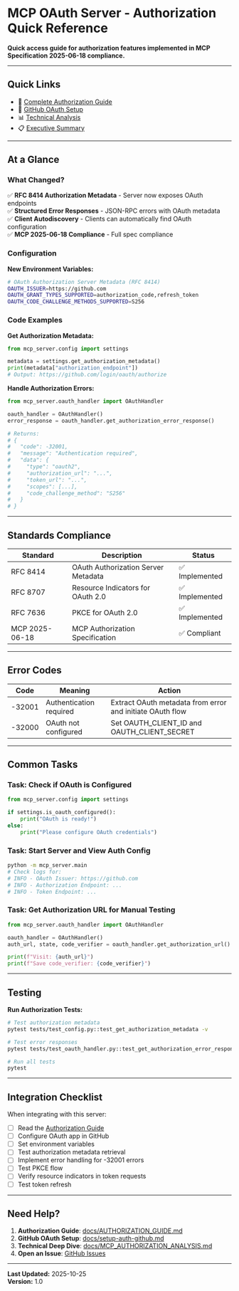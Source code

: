 # MCP OAuth Server - Authorization Quick Reference

**Quick access guide for authorization features implemented in MCP Specification 2025-06-18 compliance.**

---

## Quick Links

- 📖 [Complete Authorization Guide](./AUTHORIZATION_GUIDE.md)
- 🔧 [GitHub OAuth Setup](./setup-auth-github.md)
- 📊 [Technical Analysis](./MCP_AUTHORIZATION_ANALYSIS.md)
- 📋 [Executive Summary](./AUTHORIZATION_FLOW_SUMMARY.md)

---

## At a Glance

### What Changed?

✅ **RFC 8414 Authorization Metadata** - Server now exposes OAuth endpoints  
✅ **Structured Error Responses** - JSON-RPC errors with OAuth metadata  
✅ **Client Autodiscovery** - Clients can automatically find OAuth configuration  
✅ **MCP 2025-06-18 Compliance** - Full spec compliance

### Configuration

**New Environment Variables:**
```bash
# OAuth Authorization Server Metadata (RFC 8414)
OAUTH_ISSUER=https://github.com
OAUTH_GRANT_TYPES_SUPPORTED=authorization_code,refresh_token
OAUTH_CODE_CHALLENGE_METHODS_SUPPORTED=S256
```

### Code Examples

**Get Authorization Metadata:**
```python
from mcp_server.config import settings

metadata = settings.get_authorization_metadata()
print(metadata["authorization_endpoint"])
# Output: https://github.com/login/oauth/authorize
```

**Handle Authorization Errors:**
```python
from mcp_server.oauth_handler import OAuthHandler

oauth_handler = OAuthHandler()
error_response = oauth_handler.get_authorization_error_response()

# Returns:
# {
#   "code": -32001,
#   "message": "Authentication required",
#   "data": {
#     "type": "oauth2",
#     "authorization_url": "...",
#     "token_url": "...",
#     "scopes": [...],
#     "code_challenge_method": "S256"
#   }
# }
```

---

## Standards Compliance

| Standard | Description | Status |
|----------|-------------|--------|
| RFC 8414 | OAuth Authorization Server Metadata | ✅ Implemented |
| RFC 8707 | Resource Indicators for OAuth 2.0 | ✅ Implemented |
| RFC 7636 | PKCE for OAuth 2.0 | ✅ Implemented |
| MCP 2025-06-18 | MCP Authorization Specification | ✅ Compliant |

---

## Error Codes

| Code | Meaning | Action |
|------|---------|--------|
| -32001 | Authentication required | Extract OAuth metadata from error and initiate OAuth flow |
| -32000 | OAuth not configured | Set OAUTH_CLIENT_ID and OAUTH_CLIENT_SECRET |

---

## Common Tasks

### Task: Check if OAuth is Configured
```python
from mcp_server.config import settings

if settings.is_oauth_configured():
    print("OAuth is ready!")
else:
    print("Please configure OAuth credentials")
```

### Task: Start Server and View Auth Config
```bash
python -m mcp_server.main
# Check logs for:
# INFO - OAuth Issuer: https://github.com
# INFO - Authorization Endpoint: ...
# INFO - Token Endpoint: ...
```

### Task: Get Authorization URL for Manual Testing
```python
from mcp_server.oauth_handler import OAuthHandler

oauth_handler = OAuthHandler()
auth_url, state, code_verifier = oauth_handler.get_authorization_url()

print(f"Visit: {auth_url}")
print(f"Save code_verifier: {code_verifier}")
```

---

## Testing

**Run Authorization Tests:**
```bash
# Test authorization metadata
pytest tests/test_config.py::test_get_authorization_metadata -v

# Test error responses
pytest tests/test_oauth_handler.py::test_get_authorization_error_response -v

# Run all tests
pytest
```

---

## Integration Checklist

When integrating with this server:

- [ ] Read the [Authorization Guide](./AUTHORIZATION_GUIDE.md)
- [ ] Configure OAuth app in GitHub
- [ ] Set environment variables
- [ ] Test authorization metadata retrieval
- [ ] Implement error handling for -32001 errors
- [ ] Test PKCE flow
- [ ] Verify resource indicators in token requests
- [ ] Test token refresh

---

## Need Help?

1. **Authorization Guide**: [docs/AUTHORIZATION_GUIDE.md](./AUTHORIZATION_GUIDE.md)
2. **GitHub OAuth Setup**: [docs/setup-auth-github.md](./setup-auth-github.md)
3. **Technical Deep Dive**: [docs/MCP_AUTHORIZATION_ANALYSIS.md](./MCP_AUTHORIZATION_ANALYSIS.md)
4. **Open an Issue**: [GitHub Issues](https://github.com/huberp/mcp-oauth-mcpserver-blueprint/issues)

---

**Last Updated:** 2025-10-25  
**Version:** 1.0
